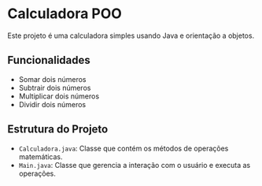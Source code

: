 # Calculadora POO

Este projeto é uma calculadora simples usando Java e orientação a objetos.

## Funcionalidades

- Somar dois números
- Subtrair dois números
- Multiplicar dois números
- Dividir dois números

## Estrutura do Projeto

- `Calculadora.java`: Classe que contém os métodos de operações matemáticas.
- `Main.java`: Classe que gerencia a interação com o usuário e executa as operações.
